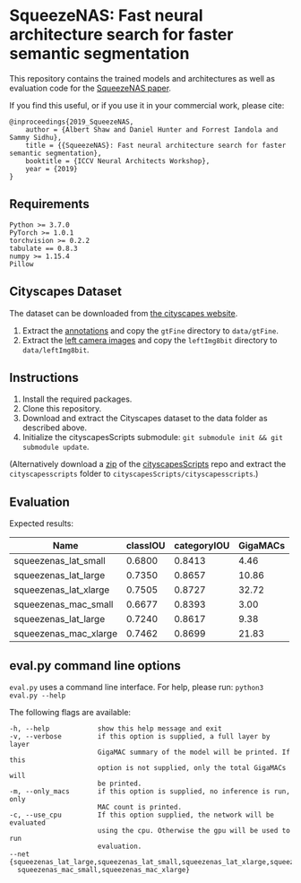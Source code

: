 # SqueezeNAS: Fast neural architecture search for faster semantic segmentation

This repository contains the trained models and architectures as well as evaluation
code for the [SqueezeNAS paper](https://arxiv.org/abs/1908.01748).

If you find this useful, or if you use it in your commercial work, please cite:

    @inproceedings{2019_SqueezeNAS,
        author = {Albert Shaw and Daniel Hunter and Forrest Iandola and Sammy Sidhu},
        title = {{SqueezeNAS}: Fast neural architecture search for faster semantic segmentation},
        booktitle = {ICCV Neural Architects Workshop},
        year = {2019}
    }

## Requirements

```
Python >= 3.7.0
PyTorch >= 1.0.1
torchvision >= 0.2.2
tabulate == 0.8.3
numpy >= 1.15.4
Pillow
```

## Cityscapes Dataset

The dataset can be downloaded from [the cityscapes website](https://www.cityscapes-dataset.com/downloads/).

1. Extract the [annotations](https://www.cityscapes-dataset.com/file-handling/?packageID=1)
and copy the `gtFine` directory to `data/gtFine`.
1. Extract the [left camera images](https://www.cityscapes-dataset.com/file-handling/?packageID=3)
and copy the `leftImg8bit` directory to `data/leftImg8bit`.

## Instructions

1. Install the required packages.
1. Clone this repository.
1. Download and extract the Cityscapes dataset to the data folder as described above.
1. Initialize the cityscapesScripts submodule: `git submodule init && git submodule update`.

(Alternatively download a [zip](https://github.com/mcordts/cityscapesScripts/archive/master.zip) of the [cityscapesScripts](https://github.com/mcordts/cityscapesScripts/) repo and extract the `cityscapesscripts` folder to `cityscapesScripts/cityscapesscripts`.)

## Evaluation

Expected results:

| Name | classIOU  | categoryIOU | GigaMACs |
| --- | --- | --- | --- |
| squeezenas_lat_small  | 0.6800 | 0.8413 | 4.46  |
| squeezenas_lat_large  | 0.7350 | 0.8657 | 10.86 |
| squeezenas_lat_xlarge | 0.7505 | 0.8727 | 32.72 |
| squeezenas_mac_small  | 0.6677 | 0.8393 | 3.00  |
| squeezenas_lat_large  | 0.7240 | 0.8617 | 9.38  |
| squeezenas_mac_xlarge | 0.7462 | 0.8699 | 21.83 |

## eval.py command line options

`eval.py` uses a command line interface.
For help, please run: `python3 eval.py --help`

The following flags are available:
```
-h, --help            show this help message and exit
-v, --verbose         if this option is supplied, a full layer by layer
                      GigaMAC summary of the model will be printed. If this
                      option is not supplied, only the total GigaMACs will
                      be printed.
-m, --only_macs       if this option is supplied, no inference is run, only
                      MAC count is printed.
-c, --use_cpu         If this option supplied, the network will be evaluated
                      using the cpu. Otherwise the gpu will be used to run
                      evaluation.
--net {squeezenas_lat_large,squeezenas_lat_small,squeezenas_lat_xlarge,squeezenas_mac_large,
  squeezenas_mac_small,squeezenas_mac_xlarge}
```
